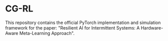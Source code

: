 # CG-RL
This repository contains the official PyTorch implementation and simulation framework for the paper: "Resilient AI for Intermittent Systems: A Hardware-Aware Meta-Learning Approach".
